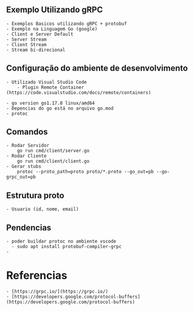 

## Exemplo Utilizando gRPC 

    - Exemplos Basicos utilizando gRPC + protobuf 
    - Exemplo na Linguagem Go (google)
    - Client e Server Default
    - Server Stream
    - Client Stream
    - Stream bi-direcional
    

## Configuração do ambiente de desenvolvimento

    - Utilizado Visual Studio Code 
        - Plugin Remote Container (https://code.visualstudio.com/docs/remote/containers) 
    
    - go version go1.17.8 linux/amd64
    - Depencias do go está no arquivo go.mod
    - protoc
  
## Comandos

    - Rodar Servidor
        go run cmd/client/server.go
    - Rodar Cliente
        go run cmd/client/client.go
    - Gerar stubs
        protoc --proto_path=proto proto/*.proto --go_out=pb --go-grpc_out=pb

## Estrutura proto

    - Usuario (id, nome, email)


## Pendencias

    - poder buildar protoc no ambiente vscode 
      - sudo apt install protobuf-compiler-grpc
    - 
# Referencias 

    - [https://grpc.io/](https://grpc.io/)
    - [https://developers.google.com/protocol-buffers](https://developers.google.com/protocol-buffers)
